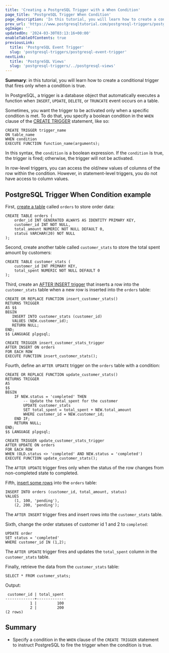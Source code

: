 ```yaml
---
title: 'Creating a PostgreSQL Trigger with a When Condition'
page_title: 'PostgreSQL Trigger When Condition'
page_description: 'In this tutorial, you will learn how to create a conditional trigger that fires only when a condition is true.'
prev_url: 'https://www.postgresqltutorial.com/postgresql-triggers/postgresql-trigger-when-condition/'
ogImage: ''
updatedOn: '2024-03-30T03:13:16+00:00'
enableTableOfContents: true
previousLink:
  title: 'PostgreSQL Event Trigger'
  slug: 'postgresql-triggers/postgresql-event-trigger'
nextLink:
  title: 'PostgreSQL Views'
  slug: 'postgresql-triggers/../postgresql-views'
---
```


**Summary**: in this tutorial, you will learn how to create a conditional trigger that fires only when a condition is true.

In PostgreSQL, a trigger is a database object that automatically executes a function when `INSERT`, `UPDATE`, `DELETE`, or `TRUNCATE` event occurs on a table.

Sometimes, you want the trigger to be activated only when a specific condition is met. To do that, you specify a boolean condition in the `WHEN` clause of the [CREATE TRIGGER](creating-first-trigger-postgresql) statement, like so:

```pgsql
CREATE TRIGGER trigger_name
ON table_name
WHEN condition
EXECUTE FUNCTION function_name(arguments);
```

In this syntax, the `condition` is a boolean expression. If the `condition` is true, the trigger is fired; otherwise, the trigger will not be activated.

In row\-level triggers, you can access the old/new values of columns of the row within the condition. However, in statement\-level triggers, you do not have access to column values.

## PostgreSQL Trigger When Condition example

First, [create a table](../postgresql-tutorial/postgresql-create-table) called `orders` to store order data:

```pgsql
CREATE TABLE orders (
    order_id INT GENERATED ALWAYS AS IDENTITY PRIMARY KEY,
    customer_id INT NOT NULL,
    total_amount NUMERIC NOT NULL DEFAULT 0,
    status VARCHAR(20) NOT NULL
);
```

Second, create another table called `customer_stats` to store the total spent amount by customers:

```pgsql
CREATE TABLE customer_stats (
    customer_id INT PRIMARY KEY,
    total_spent NUMERIC NOT NULL DEFAULT 0
);
```

Third, create an [AFTER INSERT trigger](postgresql-after-insert-trigger) that inserts a row into the `customer_stats` table when a new row is inserted into the `orders` table:

```pgsql
CREATE OR REPLACE FUNCTION insert_customer_stats()
RETURNS TRIGGER
AS $$
BEGIN
   INSERT INTO customer_stats (customer_id)
   VALUES (NEW.customer_id);
   RETURN NULL;
END;
$$ LANGUAGE plpgsql;

CREATE TRIGGER insert_customer_stats_trigger
AFTER INSERT ON orders
FOR EACH ROW
EXECUTE FUNCTION insert_customer_stats();
```

Fourth, define an `AFTER UPDATE` trigger on the `orders` table with a condition:

```pgsql
CREATE OR REPLACE FUNCTION update_customer_stats()
RETURNS TRIGGER
AS
$$
BEGIN
    IF NEW.status = 'completed' THEN
        -- Update the total_spent for the customer
        UPDATE customer_stats
        SET total_spent = total_spent + NEW.total_amount
        WHERE customer_id = NEW.customer_id;
    END IF;
    RETURN NULL;
END;
$$ LANGUAGE plpgsql;

CREATE TRIGGER update_customer_stats_trigger
AFTER UPDATE ON orders
FOR EACH ROW
WHEN (OLD.status <> 'completed' AND NEW.status = 'completed')
EXECUTE FUNCTION update_customer_stats();
```

The `AFTER UPDATE` trigger fires only when the status of the row changes from non\-completed state to completed.

Fifth, [insert some rows](../postgresql-tutorial/postgresql-insert-multiple-rows) into the `orders` table:

```pgsql
INSERT INTO orders (customer_id, total_amount, status)
VALUES
    (1, 100, 'pending'),
    (2, 200, 'pending');
```

The `AFTER INSERT` trigger fires and insert rows into the `customer_stats` table.

Sixth, change the order statuses of customer id 1 and 2 to `completed`:

```pgsql
UPDATE order
SET status = 'completed'
WHERE customer_id IN (1,2);
```

The `AFTER UPDATE` trigger fires and updates the `total_spent` column in the `customer_stats` table.

Finally, retrieve the data from the `customer_stats` table:

```pgsql
SELECT * FROM customer_stats;
```

Output:

```plaintext
 customer_id | total_spent
-------------+-------------
           1 |         100
           2 |         200
(2 rows)
```

## Summary

- Specify a condition in the `WHEN` clause of the `CREATE TRIGGER` statement to instruct PostgreSQL to fire the trigger when the condition is true.
